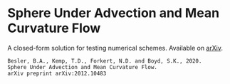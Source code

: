 Sphere Under Advection and Mean Curvature Flow
==============================================
A closed-form solution for testing numerical schemes.
Available on [arXiv](https://arxiv.org/abs/2012.10483).

```
Besler, B.A., Kemp, T.D., Forkert, N.D. and Boyd, S.K., 2020.
Sphere Under Advection and Mean Curvature Flow.
arXiv preprint arXiv:2012.10483
```
